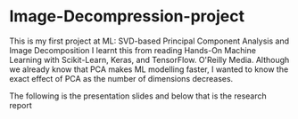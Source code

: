 # Image-Decompression-project

This is my first project at ML: SVD-based Principal Component Analysis and Image Decomposition
I learnt this from reading Hands-On Machine Learning with Scikit-Learn, Keras, and TensorFlow. O'Reilly Media. Although we already know that PCA makes ML modelling faster, I wanted to know the exact effect of PCA as the number of dimensions decreases.

The following is the presentation slides and below that is the research report

